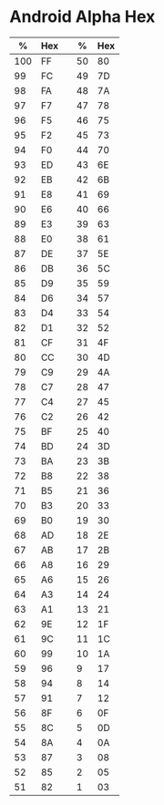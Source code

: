 # Android Alpha Hex

| %   | Hex | | %   | Hex |
|-----|-----|-|-----|-----|
| 100 |  FF | |  50 |  80 |
|  99 |  FC | |  49 |  7D |
|  98 |  FA | |  48 |  7A |
|  97 |  F7 | |  47 |  78 |
|  96 |  F5 | |  46 |  75 |
|  95 |  F2 | |  45 |  73 |
|  94 |  F0 | |  44 |  70 |
|  93 |  ED | |  43 |  6E |
|  92 |  EB | |  42 |  6B |
|  91 |  E8 | |  41 |  69 |
|  90 |  E6 | |  40 |  66 |
|  89 |  E3 | |  39 |  63 |
|  88 |  E0 | |  38 |  61 |
|  87 |  DE | |  37 |  5E |
|  86 |  DB | |  36 |  5C |
|  85 |  D9 | |  35 |  59 |
|  84 |  D6 | |  34 |  57 |
|  83 |  D4 | |  33 |  54 |
|  82 |  D1 | |  32 |  52 |
|  81 |  CF | |  31 |  4F |
|  80 |  CC | |  30 |  4D |
|  79 |  C9 | |  29 |  4A |
|  78 |  C7 | |  28 |  47 |
|  77 |  C4 | |  27 |  45 |
|  76 |  C2 | |  26 |  42 |
|  75 |  BF | |  25 |  40 |
|  74 |  BD | |  24 |  3D |
|  73 |  BA | |  23 |  3B |
|  72 |  B8 | |  22 |  38 |
|  71 |  B5 | |  21 |  36 |
|  70 |  B3 | |  20 |  33 |
|  69 |  B0 | |  19 |  30 |
|  68 |  AD | |  18 |  2E |
|  67 |  AB | |  17 |  2B |
|  66 |  A8 | |  16 |  29 |
|  65 |  A6 | |  15 |  26 |
|  64 |  A3 | |  14 |  24 |
|  63 |  A1 | |  13 |  21 |
|  62 |  9E | |  12 |  1F |
|  61 |  9C | |  11 |  1C |
|  60 |  99 | |  10 |  1A |
|  59 |  96 | |   9 |  17 |
|  58 |  94 | |   8 |  14 |
|  57 |  91 | |   7 |  12 |
|  56 |  8F | |   6 |  0F |
|  55 |  8C | |   5 |  0D |
|  54 |  8A | |   4 |  0A |
|  53 |  87 | |   3 |  08 |
|  52 |  85 | |   2 |  05 |
|  51 |  82 | |   1 |  03 |
